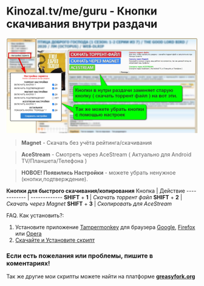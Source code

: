 
# Kinozal.tv/me/guru - Кнопки скачивания внутри раздачи

<img width="1280" alt="Картинка" src="https://github.com/vovka1992/kinozal-knopki-v-nutri/blob/main/image.jpg">

> **Magnet** - Скачать без учёта рейтинга/скачивания

> **AceStream** - Смотреть через AceStream ( Актуально для Android TV/Планшета/Телефона )

> **НОВОЕ! Появились Настройки** - можете убрать ненужное (кнопки,подтверждение).

**Кнопки для быстрого скачивания/копирования**
Кнопка | Действие
------------ | -------------
**SHIFT** + **1** | _Скачать торрент файл_
**SHIFT** + **2** | _Скачать через Magnet_
**SHIFT** + **3** | _Скопировать для AceStream_

FAQ. Как установить?:
1. Установите приложение [Tampermonkey](https://www.tampermonkey.net) для браузера [Google](https://chrome.google.com/webstore/detail/dhdgffkkebhmkfjojejmpbldmpobfkfo), [Firefox](https://addons.mozilla.org/en-US/firefox/addon/tampermonkey/) или [Opera](https://addons.opera.com/en/extensions/details/tampermonkey-beta/)
2. [Скачайте и Установите скрипт](https://github.com/vovka1992/kinozal-magnet-buttons-inside/raw/main/kinozal-script.user.js)

### Если есть пожелания или проблемы, пишите в коментариях!
Так же другие мои скрипты можете найти на платформе [**greasyfork.org**](https://greasyfork.org/ru/users/173690)
